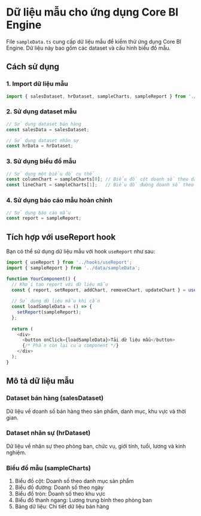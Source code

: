 # Dữ liệu mẫu cho ứng dụng Core BI Engine

File `sampleData.ts` cung cấp dữ liệu mẫu để kiểm thử ứng dụng Core BI Engine. Dữ liệu này bao gồm các dataset và cấu hình biểu đồ mẫu.

## Cách sử dụng

### 1. Import dữ liệu mẫu

```typescript
import { salesDataset, hrDataset, sampleCharts, sampleReport } from './data/sampleData';
```

### 2. Sử dụng dataset mẫu

```typescript
// Sử dụng dataset bán hàng
const salesData = salesDataset;

// Sử dụng dataset nhân sự
const hrData = hrDataset;
```

### 3. Sử dụng biểu đồ mẫu

```typescript
// Sử dụng một biểu đồ cụ thể
const columnChart = sampleCharts[0]; // Biểu đồ cột doanh số theo danh mục
const lineChart = sampleCharts[1];   // Biểu đồ đường doanh số theo ngày
```

### 4. Sử dụng báo cáo mẫu hoàn chỉnh

```typescript
// Sử dụng báo cáo mẫu
const report = sampleReport;
```

## Tích hợp với useReport hook

Bạn có thể sử dụng dữ liệu mẫu với hook `useReport` như sau:

```typescript
import { useReport } from '../hooks/useReport';
import { sampleReport } from '../data/sampleData';

function YourComponent() {
  // Khởi tạo report với dữ liệu mẫu
  const { report, setReport, addChart, removeChart, updateChart } = useReport();
  
  // Sử dụng dữ liệu mẫu khi cần
  const loadSampleData = () => {
    setReport(sampleReport);
  };
  
  return (
    <div>
      <button onClick={loadSampleData}>Tải dữ liệu mẫu</button>
      {/* Phần còn lại của component */}
    </div>
  );
}
```

## Mô tả dữ liệu mẫu

### Dataset bán hàng (salesDataset)

Dữ liệu về doanh số bán hàng theo sản phẩm, danh mục, khu vực và thời gian.

### Dataset nhân sự (hrDataset)

Dữ liệu về nhân sự theo phòng ban, chức vụ, giới tính, tuổi, lương và kinh nghiệm.

### Biểu đồ mẫu (sampleCharts)

1. Biểu đồ cột: Doanh số theo danh mục sản phẩm
2. Biểu đồ đường: Doanh số theo ngày
3. Biểu đồ tròn: Doanh số theo khu vực
4. Biểu đồ thanh ngang: Lương trung bình theo phòng ban
5. Bảng dữ liệu: Chi tiết dữ liệu bán hàng